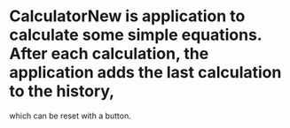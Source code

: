 # CalculatorNew is application to calculate some simple equations. After each calculation, the application adds the last calculation to the history, 
which can be reset with a button. 
